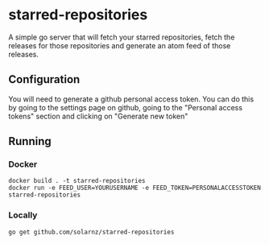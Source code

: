 # starred-repositories

A simple go server that will fetch your starred repositories, fetch the
releases for those repositories and generate an atom feed of those releases.

## Configuration

You will need to generate a github personal access token. You can do this by
going to the settings page on github, going to the "Personal access tokens"
section and clicking on "Generate new token"

## Running

### Docker

    docker build . -t starred-repositories
    docker run -e FEED_USER=YOURUSERNAME -e FEED_TOKEN=PERSONALACCESSTOKEN starred-repositories

### Locally

    go get github.com/solarnz/starred-repositories

